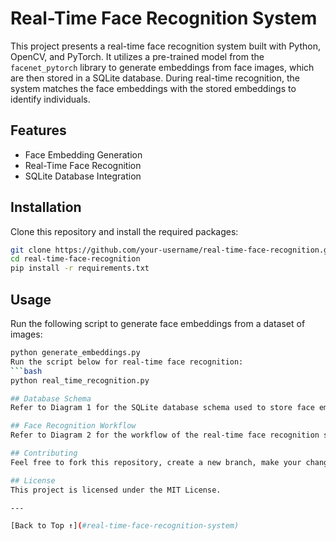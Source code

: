 # Real-Time Face Recognition System

This project presents a real-time face recognition system built with Python, OpenCV, and PyTorch. It utilizes a pre-trained model from the `facenet_pytorch` library to generate embeddings from face images, which are then stored in a SQLite database. During real-time recognition, the system matches the face embeddings with the stored embeddings to identify individuals.

## Features
- Face Embedding Generation
- Real-Time Face Recognition
- SQLite Database Integration

## Installation
Clone this repository and install the required packages:
```bash
git clone https://github.com/your-username/real-time-face-recognition.git
cd real-time-face-recognition
pip install -r requirements.txt
```

## Usage
Run the following script to generate face embeddings from a dataset of images:
```bash
python generate_embeddings.py
Run the script below for real-time face recognition:
```bash
python real_time_recognition.py

## Database Schema
Refer to Diagram 1 for the SQLite database schema used to store face embeddings.

## Face Recognition Workflow
Refer to Diagram 2 for the workflow of the real-time face recognition system.

## Contributing
Feel free to fork this repository, create a new branch, make your changes, and submit a pull request.

## License
This project is licensed under the MIT License.

---

[Back to Top ↑](#real-time-face-recognition-system)

